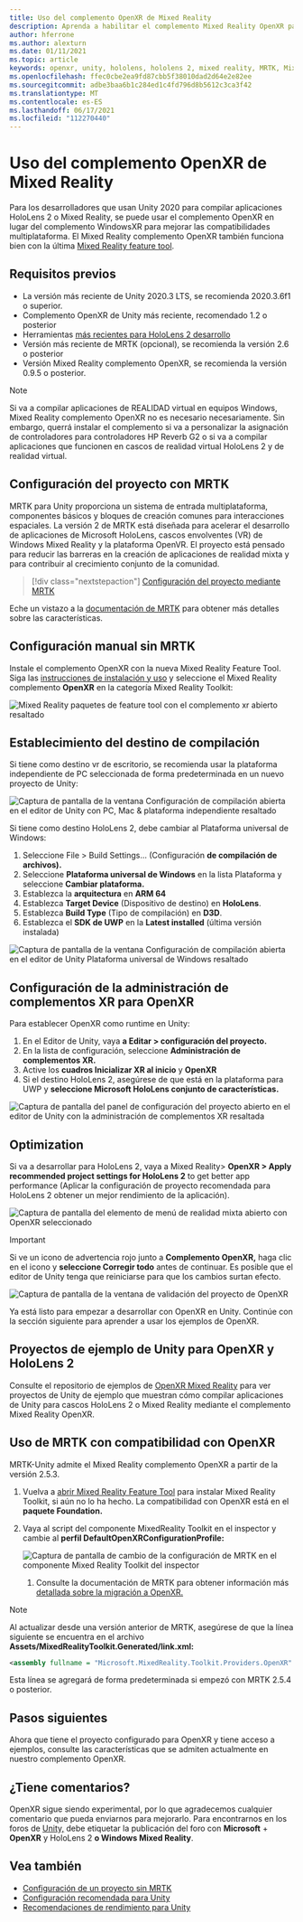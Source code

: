 ```yaml
---
title: Uso del complemento OpenXR de Mixed Reality
description: Aprenda a habilitar el complemento Mixed Reality OpenXR para proyectos de Unity.
author: hferrone
ms.author: alexturn
ms.date: 01/11/2021
ms.topic: article
keywords: openxr, unity, hololens, hololens 2, mixed reality, MRTK, Mixed Reality Toolkit, realidad aumentada, realidad virtual, cascos de realidad mixta, aprendizaje, tutorial, introducción
ms.openlocfilehash: ffec0cbe2ea9fd87cbb5f38010dad2d64e2e82ee
ms.sourcegitcommit: adbe3baa6b1c284ed1c4fd796d8b5612c3ca3f42
ms.translationtype: MT
ms.contentlocale: es-ES
ms.lasthandoff: 06/17/2021
ms.locfileid: "112270440"
---
```

# <a name="using-the-mixed-reality-openxr-plugin"></a>Uso del complemento OpenXR de Mixed Reality

Para los desarrolladores que usan Unity 2020 para compilar aplicaciones HoloLens 2 o Mixed Reality, se puede usar el complemento OpenXR en lugar del complemento WindowsXR para mejorar las compatibilidades multiplataforma.  El Mixed Reality complemento OpenXR también funciona bien con la última [Mixed Reality feature tool](welcome-to-mr-feature-tool.md).

## <a name="prerequisites"></a>Requisitos previos

* La versión más reciente de Unity 2020.3 LTS, se recomienda 2020.3.6f1 o superior.
* Complemento OpenXR de Unity más reciente, recomendado 1.2 o posterior
* Herramientas [más recientes para HoloLens 2 desarrollo](/windows/mixed-reality/develop/install-the-tools?tabs=unity#installation-checklist)
* Versión más reciente de MRTK (opcional), se recomienda la versión 2.6 o posterior
* Versión Mixed Reality complemento OpenXR, se recomienda la versión 0.9.5 o posterior.

> [!NOTE]
> Si va a compilar aplicaciones de REALIDAD virtual en equipos Windows, Mixed Reality complemento OpenXR no es necesario necesariamente. Sin embargo, querrá instalar el complemento si va a personalizar la asignación de controladores para controladores HP Reverb G2 o si va a compilar aplicaciones que funcionen en cascos de realidad virtual HoloLens 2 y de realidad virtual.

## <a name="setting-up-your-project-with-mrtk"></a>Configuración del proyecto con MRTK

MRTK para Unity proporciona un sistema de entrada multiplataforma, componentes básicos y bloques de creación comunes para interacciones espaciales. La versión 2 de MRTK está diseñada para acelerar el desarrollo de aplicaciones de Microsoft HoloLens, cascos envolventes (VR) de Windows Mixed Reality y la plataforma OpenVR. El proyecto está pensado para reducir las barreras en la creación de aplicaciones de realidad mixta y para contribuir al crecimiento conjunto de la comunidad.

> [!div class="nextstepaction"]
> [Configuración del proyecto mediante MRTK](/windows/mixed-reality/develop/unity/tutorials/mr-learning-base-02?tabs=openxr)

Eche un vistazo a la [documentación de MRTK](/windows/mixed-reality/mrtk-unity) para obtener más detalles sobre las características.

## <a name="manual-setup-without-mrtk"></a>Configuración manual sin MRTK

Instale el complemento OpenXR con la nueva Mixed Reality Feature Tool. Siga las [instrucciones de instalación y uso](welcome-to-mr-feature-tool.md) y seleccione el Mixed Reality complemento **OpenXR** en la categoría Mixed Reality Toolkit:

![Mixed Reality paquetes de feature tool con el complemento xr abierto resaltado](images/feature-tool-openxr.png)

## <a name="setting-your-build-target"></a>Establecimiento del destino de compilación

Si tiene como destino vr de escritorio, se recomienda usar la plataforma independiente de PC seleccionada de forma predeterminada en un nuevo proyecto de Unity:

![Captura de pantalla de la ventana Configuración de compilación abierta en el editor de Unity con PC, Mac & plataforma independiente resaltado](images/wmr-config-img-3.png)

Si tiene como destino HoloLens 2, debe cambiar al Plataforma universal de Windows:

1. Seleccione File > Build Settings... (Configuración **de compilación de archivos).**
2. Seleccione **Plataforma universal de Windows** en la lista Plataforma y seleccione **Cambiar plataforma.**
3. Establezca la **arquitectura** en **ARM 64**
4. Establezca **Target Device** (Dispositivo de destino) en **HoloLens**.
5. Establezca **Build Type** (Tipo de compilación) en **D3D**.
6. Establezca el **SDK de UWP** en la **Latest installed** (última versión instalada)

![Captura de pantalla de la ventana Configuración de compilación abierta en el editor de Unity Plataforma universal de Windows resaltado](images/wmr-config-img-4.png)

## <a name="configuring-xr-plugin-management-for-openxr"></a>Configuración de la administración de complementos XR para OpenXR

Para establecer OpenXR como runtime en Unity:

1. En el Editor de Unity, vaya **a Editar > configuración del proyecto.**
2. En la lista de configuración, seleccione **Administración de complementos XR.**
3. Active los **cuadros Inicializar XR al inicio** y **OpenXR**
4. Si el destino HoloLens 2, asegúrese de que está en la plataforma para UWP y **seleccione Microsoft HoloLens conjunto de características.**

![Captura de pantalla del panel de configuración del proyecto abierto en el editor de Unity con la administración de complementos XR resaltada](images/openxr-img-05.png)

## <a name="optimization"></a>Optimization

Si va a desarrollar para HoloLens 2, vaya a Mixed Reality> **OpenXR > Apply recommended project settings for HoloLens 2** to get better app performance (Aplicar la configuración de proyecto recomendada para HoloLens 2 obtener un mejor rendimiento de la aplicación).

![Captura de pantalla del elemento de menú de realidad mixta abierto con OpenXR seleccionado](images/openxr-img-08.png)

> [!IMPORTANT]
> Si ve un icono de advertencia rojo junto a **Complemento OpenXR,** haga clic en el icono y **seleccione Corregir todo** antes de continuar. Es posible que el editor de Unity tenga que reiniciarse para que los cambios surtan efecto.

![Captura de pantalla de la ventana de validación del proyecto de OpenXR](images/openxr-img-06.png)

Ya está listo para empezar a desarrollar con OpenXR en Unity.  Continúe con la sección siguiente para aprender a usar los ejemplos de OpenXR.

## <a name="unity-sample-projects-for-openxr-and-hololens-2"></a>Proyectos de ejemplo de Unity para OpenXR y HoloLens 2

Consulte el repositorio de ejemplos de [OpenXR Mixed Reality](https://github.com/microsoft/OpenXR-Unity-MixedReality-Samples) para ver proyectos de Unity de ejemplo que muestran cómo compilar aplicaciones de Unity para cascos HoloLens 2 o Mixed Reality mediante el complemento Mixed Reality OpenXR.

## <a name="using-mrtk-with-openxr-support"></a>Uso de MRTK con compatibilidad con OpenXR

MRTK-Unity admite el Mixed Reality complemento OpenXR a partir de la versión 2.5.3.

1. Vuelva a [abrir Mixed Reality Feature Tool](welcome-to-mr-feature-tool.md) para instalar Mixed Reality Toolkit, si aún no lo ha hecho. La compatibilidad con OpenXR está en el **paquete Foundation.**
2. Vaya al script del componente MixedReality Toolkit en el inspector y cambie al **perfil DefaultOpenXRConfigurationProfile:**

    ![Captura de pantalla de cambio de la configuración de MRTK en el componente Mixed Reality Toolkit del inspector](images/openxr-img-11.png)

    1. Consulte la documentación de MRTK para obtener información más [detallada sobre la migración a OpenXR.](/windows/mixed-reality/mrtk-unity/configuration/getting-started-with-mrtk-and-xrsdk#configuring-mrtk-for-the-xr-sdk-pipeline)

> [!NOTE]
> Al actualizar desde una versión anterior de MRTK, asegúrese de que la línea siguiente se encuentra en el archivo **Assets/MixedRealityToolkit.Generated/link.xml:**
>
> ```xml
> <assembly fullname = "Microsoft.MixedReality.Toolkit.Providers.OpenXR" preserve="all"/>
> ```
>
> Esta línea se agregará de forma predeterminada si empezó con MRTK 2.5.4 o posterior.

## <a name="next-steps"></a>Pasos siguientes

Ahora que tiene el proyecto configurado para OpenXR y [](openxr-supported-features.md) tiene acceso a ejemplos, consulte las características que se admiten actualmente en nuestro complemento OpenXR.

## <a name="have-feedback"></a>¿Tiene comentarios?

OpenXR sigue siendo experimental, por lo que agradecemos cualquier comentario que pueda enviarnos para mejorarlo. Para encontrarnos en los foros de [Unity,](https://aka.ms/unityforums) debe etiquetar la publicación del foro con **Microsoft**  +  **OpenXR** y HoloLens 2 **o Windows Mixed Reality**. 

## <a name="see-also"></a>Vea también

* [Configuración de un proyecto sin MRTK](configure-unity-project.md)
* [Configuración recomendada para Unity](recommended-settings-for-unity.md)
* [Recomendaciones de rendimiento para Unity](performance-recommendations-for-unity.md#how-to-profile-with-unity)